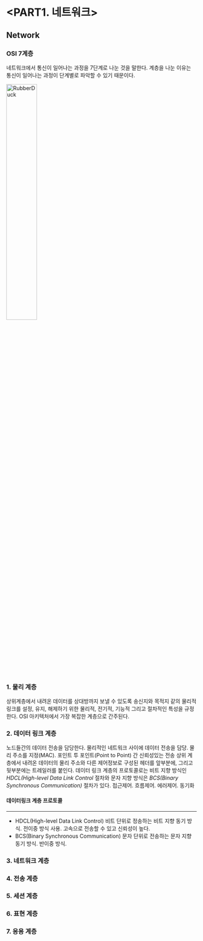 # <PART1. 네트워크> 
## Network



### OSI 7계층
네트워크에서 통신이 일어나는 과정을 7단계로 나눈 것을 말한다. 계층을 나눈 이유는 통신이 일어나는 과정이 단계별로 파악할 수 있기 때문이다.

<img src="https://user-images.githubusercontent.com/76678910/105954099-8ca77b00-60b7-11eb-8ce5-f4412afe12c7.PNG" width="40%" height="40%" title="px(픽셀) 크기 설정" alt="RubberDuck"></img>


### 1. 물리 계층
상위계층에서 내려온 데이터를 상대방까지 보낼 수 있도록 송신지와 목적지 같의 물리적 링크를 설정, 유지, 해제하기 위한 물리적, 전기적, 기능적 그리고 절차적인 특성을 규정한다. OSI 아키텍처에서 가장 복잡한 계층으로 간주된다.

### 2. 데이터 링크 계층
노드들간의 데이터 전송을 담당한다. 물리적인 네트워크 사이에 데이터 전송을 담당. 물리 주소를 지정(MAC). 포인트 투 포인트(Point to Point) 간 신뢰성있는 전송 상위 계층에서 내려온 데이터의 물리 주소와 다른 제어정보로 구성된 헤더를 앞부분에, 그리고 뒷부분에는 트레일러를 붙인다. 데이터 링크 계층의 프로토콜로는 비트 지향 방식인 _HDCL(High-level Data Link Control_ 절차와 문자 지향 방식은 _BCS(Binary Synchronous Communication)_ 절차가 있다. 접근제어. 흐름제어. 에러제어. 동기화

#### 데이터링크 계층 프로토콜
-------------
* HDCL(High-level Data Link Control)
비트 단위로 정송하는 비트 지향 동기 방식.
전이중 방식 사용.
고속으로 전송할 수 있고 신뢰성이 높다.
* BCS(Binary Synchronous Communication)
문자 단위로 전송하는 문자 지향 동기 방식. 반이중 방식.



### 3. 네트워크 계층
### 4. 전송 계층
### 5. 세션 계층
### 6. 표현 계층
### 7. 응용 계층
